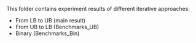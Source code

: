 This folder contains experiment results of different iterative approaches:
- From LB to UB (main result)
- From UB to LB (Benchmarks_UB)
- Binary (Benchmarks_Bin)